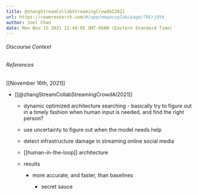 ```yaml
---
title: @zhangStreamCollabStreamingCrowdAI2021
url: https://roamresearch.com/#/app/megacoglab/page/7kErjQtk_
author: Joel Chan
date: Mon Nov 15 2021 22:40:05 GMT-0500 (Eastern Standard Time)
---
```




###### Discourse Context



###### References

[[November 16th, 2021]]

- [[@zhangStreamCollabStreamingCrowdAI2021]]

    - dynamic optimized architecture searching - basically try to figure out in a timely fashion when human input is needed, and find the right person?

    - use uncertainty to figure out when the model needs help

    - detect infrastructure damage in streaming online social media

    - [[human-in-the-loop]] architecture

    - results

        - more  accurate, and faster, than baselines

            - secret sauce
